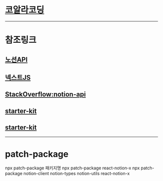 # [코알라코딩](https://coalalcoding.com)

---

# 참조링크
## [노션API](https://developers.notion.com/docs/getting-started)
## [넥스트JS](https://nextjs.org/docs)
## [StackOverflow:notion-api](https://stackoverflow.com/questions/tagged/notion-api)
## [starter-kit](https://github.com/transitive-bullshit/nextjs-notion-starter-kit)
## [starter-kit](https://github.com/2skydev/Notion-Next.js-blog-starter-kit)

---
# patch-package
npx patch-package 패키지명
npx patch-package react-notion-x
npx patch-package notion-client notion-types notion-utils react-notion-x